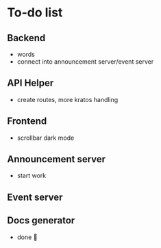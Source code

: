 # To-do list

## Backend

- words
- connect into announcement server/event server

## API Helper

- create routes, more kratos handling

## Frontend

- scrollbar dark mode

## Announcement server

- start work

## Event server

## Docs generator

- done :tada:
